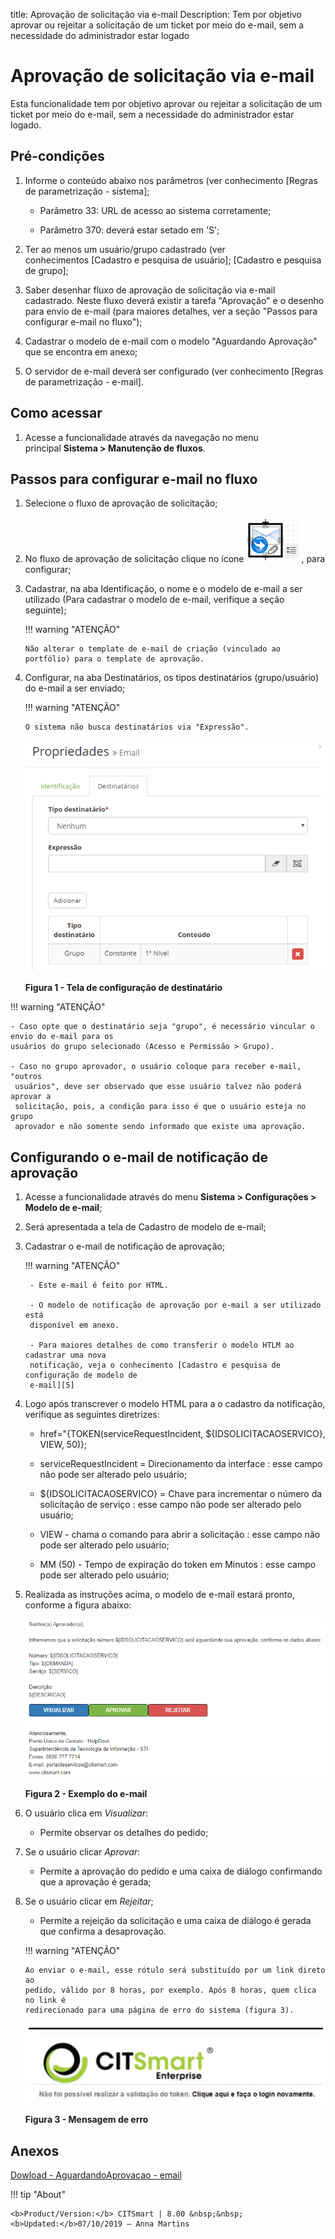 title: Aprovação de solicitação via e-mail
Description: Tem por objetivo aprovar ou rejeitar a solicitação de um ticket por meio do e-mail, sem a necessidade do administrador estar logado

# Aprovação de solicitação via e-mail

Esta funcionalidade tem por objetivo aprovar ou rejeitar a solicitação de um
ticket por meio do e-mail, sem a necessidade do administrador estar logado.

Pré-condições
-------------

1.  Informe o conteúdo abaixo nos parâmetros (ver conhecimento [Regras de
    parametrização - sistema];

    -   Parâmetro 33: URL de acesso ao sistema corretamente;

    -   Parâmetro 370: deverá estar setado em 'S';

1.  Ter ao menos um usuário/grupo cadastrado (ver conhecimentos [Cadastro e
    pesquisa de usuário]; [Cadastro e pesquisa de grupo];

2.  Saber desenhar fluxo de aprovação de solicitação via e-mail cadastrado.
    Neste fluxo deverá existir a tarefa "Aprovação" e o desenho para envio de
    e-mail (para maiores detalhes, ver a seção "Passos para configurar e-mail no
    fluxo");

3.  Cadastrar o modelo de e-mail com o modelo "Aguardando Aprovação" que se
    encontra em anexo;

4.  O servidor de e-mail deverá ser configurado (ver conhecimento [Regras de
    parametrização - e-mail].

Como acessar
------------

1.  Acesse a funcionalidade através da navegação no menu
    principal **Sistema > Manutenção de fluxos**.

Passos para configurar e-mail no fluxo
---------------------------------

1.  Selecione o fluxo de aprovação de solicitação;

2.  No fluxo de aprovação de solicitação clique no ícone ![approve](images/approve-request-1.png), para configurar;

3.  Cadastrar, na aba Identificação, o nome e o modelo de e-mail a ser utilizado
    (Para cadastrar o modelo de e-mail, verifique a seção seguinte);

    !!! warning "ATENÇÃO"
    
        Não alterar o template de e-mail de criação (vinculado ao portfólio) para o template de aprovação.

1.  Configurar, na aba Destinatários, os tipos destinatários (grupo/usuário) do
    e-mail a ser enviado;

    !!! warning "ATENÇÃO"
        
        O sistema não busca destinatários via "Expressão".

    ![approve](images/approve-request-2.png)

    **Figura 1 - Tela de configuração de destinatário**

!!! warning "ATENÇÃO"
     
    - Caso opte que o destinatário seja "grupo", é necessário vincular o envio do e-mail para os 
    usuários do grupo selecionado (Acesso e Permissão > Grupo).

    - Caso no grupo aprovador, o usuário coloque para receber e-mail, "outros
     usuários", deve ser observado que esse usuário talvez não poderá aprovar a
     solicitação, pois, a condição para isso é que o usuário esteja no grupo
     aprovador e não somente sendo informado que existe uma aprovação.

Configurando o e-mail de notificação de aprovação
-------------------------------------------------

1.  Acesse a funcionalidade através do menu **Sistema > Configurações > Modelo
    de e-mail**;

2.  Será apresentada a tela de Cadastro de modelo de e-mail;

3.  Cadastrar o e-mail de notificação de aprovação;

    !!! warning "ATENÇÃO"

         - Este e-mail é feito por HTML.

         - O modelo de notificação de aprovação por e-mail a ser utilizado está
         disponível em anexo.

         - Para maiores detalhes de como transferir o modelo HTLM ao cadastrar uma nova
         notificação, veja o conhecimento [Cadastro e pesquisa de configuração de modelo de
         e-mail][5]

1.  Logo após transcrever o modelo HTML para a o cadastro da notificação,
    verifique as seguintes diretrizes:

    -   href="{TOKEN(serviceRequestIncident, \${IDSOLICITACAOSERVICO}, VIEW, 50)};

    -   serviceRequestIncident = Direcionamento da interface : esse campo não pode
    ser alterado pelo usuário;

    -   \${IDSOLICITACAOSERVICO} = Chave para incrementar o número da solicitação de
    serviço : esse campo não pode ser alterado pelo usuário;

    -   VIEW - chama o comando para abrir a solicitação : esse campo não pode ser
    alterado pelo usuário;

    -   MM (50) - Tempo de expiração do token em Minutos : esse campo pode ser
    alterado pelo usuário;

1.  Realizada as instruções acima, o modelo de e-mail estará pronto, conforme a
    figura abaixo:

    ![approve](images/approve-request-3.png)

    **Figura 2 - Exemplo do e-mail**

1.  O usuário clica em *Visualizar*:

    -   Permite observar os detalhes do pedido;

2.  Se o usuário clicar *Aprovar*:

    -   Permite a aprovação do pedido e uma caixa de diálogo confirmando que a
    aprovação é gerada;

1.  Se o usuário clicar em *Rejeitar*;

    -   Permite a rejeição da solicitação e uma caixa de diálogo é gerada que
        confirma a desaprovação.

    !!! warning "ATENÇÃO"
    
        Ao enviar o e-mail, esse rótulo será substituído por um link direto ao
        pedido, válido por 8 horas, por exemplo. Após 8 horas, quem clica no link é
        redirecionado para uma página de erro do sistema (figura 3).

    ![approve](images/approve-request-4.png)

    **Figura 3 - Mensagem de erro**

Anexos
------

[Dowload - AguardandoAprovacao - email][5]


[1]:#
[2]:#
[3]:#
[4]:#
[5]:/pt-br/docs/citsmart-platform-7/processes/tickets/images/aguardandoaprovacao-email.docx

!!! tip "About"

    <b>Product/Version:</b> CITSmart | 8.00 &nbsp;&nbsp;
    <b>Updated:</b>07/10/2019 – Anna Martins
